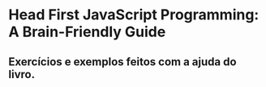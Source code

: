 # Head First JavaScript Programming: A Brain-Friendly Guide

## Exercícios e exemplos feitos com a ajuda do livro.

